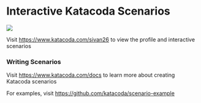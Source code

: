 # Interactive Katacoda Scenarios

[![](http://shields.katacoda.com/katacoda/sivan26/count.svg)](https://www.katacoda.com/sivan26 "Get your profile on Katacoda.com")

Visit https://www.katacoda.com/sivan26 to view the profile and interactive scenarios

### Writing Scenarios
Visit https://www.katacoda.com/docs to learn more about creating Katacoda scenarios

For examples, visit https://github.com/katacoda/scenario-example
